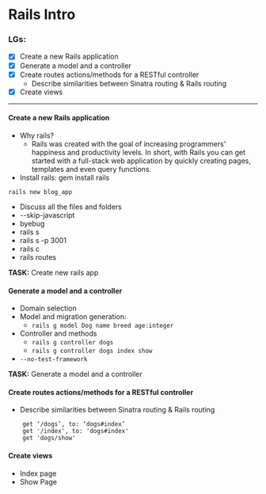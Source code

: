 # Rails Intro

### LGs:
- [x] Create a new Rails application
- [x] Generate a model and a controller
- [x] Create routes actions/methods for a RESTful controller
    - Describe similarities between Sinatra routing & Rails routing
- [x] Create views

---

#### Create a new Rails application
* Why rails?
    * Rails was created with the goal of increasing programmers' happiness and productivity levels. In short, with Rails you can get started with a full-stack web application by quickly creating pages, templates and even query functions.
* Install rails: gem install rails
```
rails new blog_app
```
* Discuss all the files and folders
* --skip-javascript
* byebug
* rails s
* rails s -p 3001
* rails c
* rails routes

**TASK:** Create new rails app

#### Generate a model and a controller
* Domain selection
* Model and migration generation:
    * `rails g model Dog name breed age:integer`
* Controller and methods
    * `rails g controller dogs`
    * `rails g controller dogs index show`
* `--no-test-framework`

**TASK:** Generate a model and a controller

#### Create routes actions/methods for a RESTful controller
* Describe similarities between Sinatra routing & Rails routing
``` rails
    get ‘/dogs’, to: ‘dogs#index’
    get '/index', to: 'dogs#index'
    get 'dogs/show'
```

#### Create views
* Index page
* Show Page